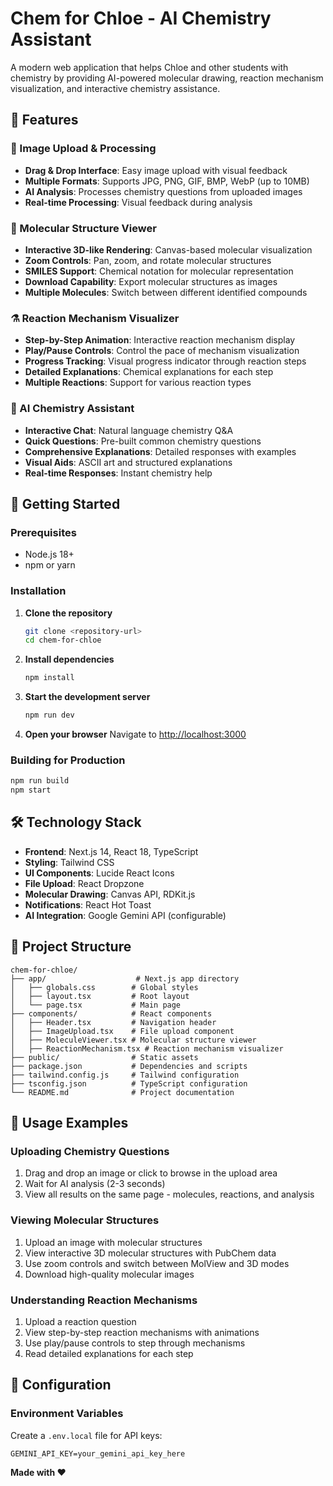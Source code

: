 # Chem for Chloe - AI Chemistry Assistant

A modern web application that helps Chloe and other students with chemistry by providing AI-powered molecular drawing, reaction mechanism visualization, and interactive chemistry assistance.

## 🧪 Features

### 📸 Image Upload & Processing
- **Drag & Drop Interface**: Easy image upload with visual feedback
- **Multiple Formats**: Supports JPG, PNG, GIF, BMP, WebP (up to 10MB)
- **AI Analysis**: Processes chemistry questions from uploaded images
- **Real-time Processing**: Visual feedback during analysis

### 🧬 Molecular Structure Viewer
- **Interactive 3D-like Rendering**: Canvas-based molecular visualization
- **Zoom Controls**: Pan, zoom, and rotate molecular structures
- **SMILES Support**: Chemical notation for molecular representation
- **Download Capability**: Export molecular structures as images
- **Multiple Molecules**: Switch between different identified compounds

### ⚗️ Reaction Mechanism Visualizer
- **Step-by-Step Animation**: Interactive reaction mechanism display
- **Play/Pause Controls**: Control the pace of mechanism visualization
- **Progress Tracking**: Visual progress indicator through reaction steps
- **Detailed Explanations**: Chemical explanations for each step
- **Multiple Reactions**: Support for various reaction types

### 🤖 AI Chemistry Assistant
- **Interactive Chat**: Natural language chemistry Q&A
- **Quick Questions**: Pre-built common chemistry questions
- **Comprehensive Explanations**: Detailed responses with examples
- **Visual Aids**: ASCII art and structured explanations
- **Real-time Responses**: Instant chemistry help

## 🚀 Getting Started

### Prerequisites
- Node.js 18+ 
- npm or yarn

### Installation

1. **Clone the repository**
   ```bash
   git clone <repository-url>
   cd chem-for-chloe
   ```

2. **Install dependencies**
   ```bash
   npm install
   ```

3. **Start the development server**
   ```bash
   npm run dev
   ```

4. **Open your browser**
   Navigate to [http://localhost:3000](http://localhost:3000)

### Building for Production

```bash
npm run build
npm start
```

## 🛠️ Technology Stack

- **Frontend**: Next.js 14, React 18, TypeScript
- **Styling**: Tailwind CSS
- **UI Components**: Lucide React Icons
- **File Upload**: React Dropzone
- **Molecular Drawing**: Canvas API, RDKit.js
- **Notifications**: React Hot Toast
- **AI Integration**: Google Gemini API (configurable)

## 📁 Project Structure

```
chem-for-chloe/
├── app/                    # Next.js app directory
│   ├── globals.css        # Global styles
│   ├── layout.tsx         # Root layout
│   └── page.tsx           # Main page
├── components/            # React components
│   ├── Header.tsx         # Navigation header
│   ├── ImageUpload.tsx    # File upload component
│   ├── MoleculeViewer.tsx # Molecular structure viewer
│   ├── ReactionMechanism.tsx # Reaction mechanism visualizer
├── public/                # Static assets
├── package.json           # Dependencies and scripts
├── tailwind.config.js     # Tailwind configuration
├── tsconfig.json          # TypeScript configuration
└── README.md              # Project documentation
```

## 🎯 Usage Examples

### Uploading Chemistry Questions
1. Drag and drop an image or click to browse in the upload area
2. Wait for AI analysis (2-3 seconds)
3. View all results on the same page - molecules, reactions, and analysis

### Viewing Molecular Structures
1. Upload an image with molecular structures
2. View interactive 3D molecular structures with PubChem data
3. Use zoom controls and switch between MolView and 3D modes
4. Download high-quality molecular images

### Understanding Reaction Mechanisms
1. Upload a reaction question
2. View step-by-step reaction mechanisms with animations
3. Use play/pause controls to step through mechanisms
4. Read detailed explanations for each step

## 🔧 Configuration

### Environment Variables
Create a `.env.local` file for API keys:

```env
GEMINI_API_KEY=your_gemini_api_key_here
```

**Made with ❤️**
